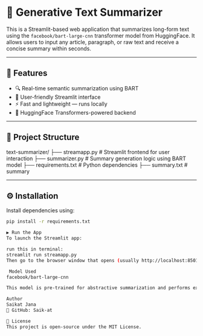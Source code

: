 # 📝 Generative Text Summarizer

This is a Streamlit-based web application that summarizes long-form text using the `facebook/bart-large-cnn` transformer model from HuggingFace. It allows users to input any article, paragraph, or raw text and receive a concise summary within seconds.

---

## 🚀 Features

- 🔍 Real-time semantic summarization using BART
- 💬 User-friendly Streamlit interface
- ⚡ Fast and lightweight — runs locally
- 📎 HuggingFace Transformers-powered backend

---

## 📁 Project Structure
text-summarizer/
├── streamapp.py # Streamlit frontend for user interaction
├── summarizer.py # Summary generation logic using BART model
├── requirements.txt # Python dependencies
├── summary.txt # summary


---

## ⚙️ Installation

Install dependencies using:

```bash
pip install -r requirements.txt

▶️ Run the App
To launch the Streamlit app:

run this in terminal:
streamlit run streamapp.py
Then go to the browser window that opens (usually http://localhost:8501)

 Model Used
facebook/bart-large-cnn

This model is pre-trained for abstractive summarization and performs exceptionally well on articles and reports.

Author
Saikat Jana
📂 GitHub: Saik-at

📄 License
This project is open-source under the MIT License.